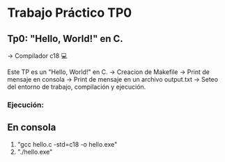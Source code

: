 # Trabajo Práctico TP0
## Tp0: "Hello, World!" en C.

-> Compilador c18 💻

Este TP es un "Hello, World!" en C.
-> Creacion de Makefile
-> Print de mensaje en consola
-> Print de mensaje en un archivo output.txt
-> Seteo del entorno de trabajo, compilación y ejecución.


### Ejecución:
## En consola

1. "gcc hello.c -std=c18 -o hello.exe"
2. "./hello.exe"